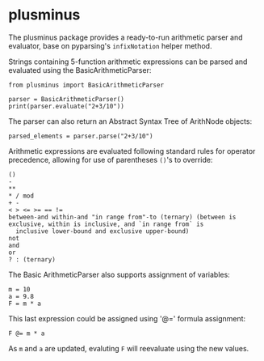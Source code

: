 # plusminus

The plusminus package provides a ready-to-run arithmetic parser and evaluator, base on pyparsing's 
`infixNotation` helper method.

Strings containing 5-function arithmetic expressions can be parsed and evaluated using the BasicArithmeticParser:

    from plusminus import BasicArithmeticParser
    
    parser = BasicArithmeticParser()
    print(parser.evaluate("2+3/10"))

The parser can also return an Abstract Syntax Tree of ArithNode objects:

    parsed_elements = parser.parse("2+3/10")

Arithmetic expressions are evaluated following standard rules for operator precedence, allowing for use of parentheses `()`'s 
to override:

    ()
    -
    **
    * / mod
    + -
    < > <= >= == !=
    between-and within-and "in range from"-to (ternary) (between is exclusive, within is inclusive, and `in range from` is
      inclusive lower-bound and exclusive upper-bound)
    not
    and
    or
    ? : (ternary)

The Basic ArithmeticParser also supports assignment of variables:

    m = 10
    a = 9.8
    F = m * a

This last expression could be assigned using '@=' formula assignment:

    F @= m * a

As `m` and `a` are updated, evaluting `F` will reevaluate using the new values.

